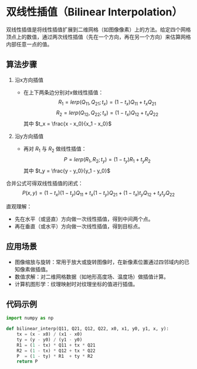 # 双线性插值（Bilinear Interpolation）

双线性插值是将线性插值扩展到二维网格（如图像像素）上的方法。给定四个网格顶点上的数值，通过两次线性插值（先在一个方向，再在另一个方向）来估算网格内部任意一点的值。

## 算法步骤

1. 沿x方向插值
   - 在上下两条边分别对x做线性插值：
     $$R_1 = lerp(Q_{11}, Q_{21}; t_x) = (1 - t_x)Q_{11} + t_x Q_{21}$$
     $$R_2 = lerp(Q_{12}, Q_{22}; t_x) = (1 - t_x)Q_{12} + t_x Q_{22}$$
     其中 $t_x = \frac{x - x_0}{x_1 - x_0}$

2. 沿y方向插值
   - 再对 $R_1$ 与 $R_2$ 做线性插值：
     $$P = lerp(R_1, R_2; t_y) = (1 - t_y)R_1 + t_y R_2$$
     其中 $t_y = \frac{y - y_0}{y_1 - y_0}$

合并公式可得双线性插值的闭式：
$$P(x,y) = (1 - t_x)(1 - t_y)Q_{11} + t_x(1 - t_y)Q_{21} + (1 - t_x)t_yQ_{12} + t_xt_yQ_{22}$$

直观理解：

- 先在水平（或竖直）方向做一次线性插值，得到中间两个点。
- 再在垂直（或水平）方向做一次线性插值，得到目标点。

## 应用场景

- 图像缩放与旋转：常用于放大或旋转图像时，在新像素位置通过四邻域内的已知像素做插值。
- 数值求解：对二维网格数据（如地形高度场、温度场）做插值计算。
- 计算机图形学：纹理映射时对纹理坐标的值进行插值。

## 代码示例

```Python
import numpy as np

def bilinear_interp(Q11, Q21, Q12, Q22, x0, x1, y0, y1, x, y):
    tx = (x - x0) / (x1 - x0)
    ty = (y - y0) / (y1 - y0)
    R1 = (1 - tx) * Q11 + tx * Q21
    R2 = (1 - tx) * Q12 + tx * Q22
    P  = (1 - ty) * R1  + ty * R2
    return P
```
